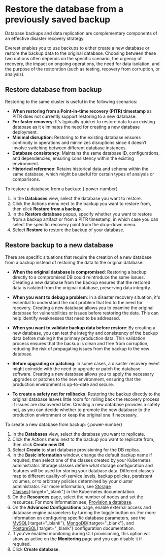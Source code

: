 # Restore the database from a previously saved backup

Database backups and data replication are complementary components of an effective disaster recovery strategy. 

Everest enables you to use backups to either create a new database or restore the backup data to the original database. Choosing between these two options often depends on the specific scenario, the urgency of recovery, the impact on ongoing operations, the need for data isolation, and the purpose of the restoration (such as testing, recovery from corruption, or analysis).

## Restore database from backup

Restoring to the same cluster is useful in the following scenarios:

- **When restoring from a Point-in-time recovery (PITR) timestamp** as PITR does not currently support restoring to a new database.
- **For faster recovery**: It's typically quicker to restore data to an existing database as it eliminates the need for creating a new database deployment.
- **Minimal disruption**: Restoring to the existing database ensures continuity in operations and minimizes disruptions since it doesn’t involve switching between different database instances.
- **Database consistency:** Maintains the same database ID, configurations, and dependencies, ensuring consistency within the existing environment.
- **Historical reference**: Retains historical data and schema within the same database, which might be useful for certain types of analysis or comparisons.

To restore a database from a backup:
{.power-number}

1. In the <i class="uil uil-database"></i> **Databases** view, select the database you want to restore.
2. Click the <i class="uil uil-ellipsis-h"></i> Actions menu next to the backup you want to restore from, then click **Restore from a backup**.
3. In the **Restore database** popup, specify whether you want to restore from a backup artifact or from a PITR timestamp, in which case you can select the specific recovery point from the drop-down menu.
4. Select **Restore** to restore the backup of your database.

## Restore backup to a new database

There are specific situations that require the creation of a new database from a backup instead of restoring the data to the original database:

- **When the original database is compromised**: Restoring a backup directly to a compromised DB could reintroduce the same issues. Creating a new database from the backup ensures that the restored data is isolated from the original database, preserving data integrity.

- **When you want to debug a problem**: In a disaster recovery situation, it's essential to understand the root problem that led to the need for recovery. Creating a new database allows you to examine the original database for vulnerabilities or issues before restoring the data. This can help identify weaknesses that need to be addressed.

- **When you want to validate backup data before restore**: By creating a new database, you can test the integrity and consistency of the backup data before making it the primary production data. This validation process ensures that the backup is clean and free from corruption, reducing the risk of propagating issues from the backup to the new database.

- **Before upgrading or patching**: In some cases, a disaster recovery event might coincide with the need to upgrade or patch the database software. Creating a new database allows you to apply the necessary upgrades or patches to the new environment, ensuring that the production environment is up-to-date and secure.

- **To create a safety net for rollbacks**: Restoring the backup directly to the original database leaves little room for rolling back the recovery process if issues are discovered later. Creating a new database provides a safety net, as you can decide whether to promote the new database to the production environment or keep the original one if necessary.

To create a new database from backup:
{.power-number}

1. In the <i class="uil uil-database"></i> **Databases** view, select the database you want to replicate.
2. Click the <i class="uil uil-ellipsis-h"></i> Actions menu next to the backup you want to replicate from, then click **Create new DB**.
3. Select **Create** to start database provisioning for the DB replica.
4. In the **Basic information** window, change the default backup name if required, then select one of the classes created by your Kubernetes administrator. 
Storage classes define what storage configuration and features will be used for storing your database data. Different classes map to different quality-of-service levels, backup policies, persistent volumes, or to arbitrary policies determined by your cluster administrator. For more information, see [Storage Classes](https://kubernetes.io/docs/concepts/storage/storage-classes/){:target="_blank"} in the Kubernetes documentation. 
5. On the **Resources** page, select the number of nodes and set the resources. For more information see, [Provision a database](../use/db_provision.md).
6. On the **Advanced Configurations** page, enable external access and database engine parameters by turning the toggle button on. For more information on configuring specific database parameters, see the [MySQL](https://dev.mysql.com/doc/refman/8.0/en/option-files.html){:target="_blank"}, [MongoDB](https://www.mongodb.com/docs/manual/reference/configuration-options){:target="_blank"}, and [PostgreSQL](https://www.postgresql.org/docs/current/config-setting.html#CONFIG-SETTING-CONFIGURATION-FILE){:target="_blank"} configuration documentation.
7. If you've enabled monitoring during CLI provisioning, this option will show as active on the **Monitoring** page and you can disable it if required.
8. Click **Create database**.


